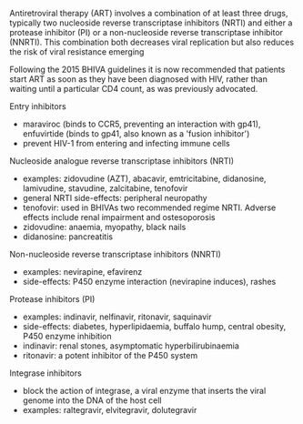 Antiretroviral therapy (ART) involves a combination of at least three drugs, typically two nucleoside reverse transcriptase inhibitors (NRTI) and either a protease inhibitor (PI) or a non\-nucleoside reverse transcriptase inhibitor (NNRTI). This combination both decreases viral replication but also reduces the risk of viral resistance emerging  
  
Following the 2015 BHIVA guidelines it is now recommended that patients start ART as soon as they have been diagnosed with HIV, rather than waiting until a particular CD4 count, as was previously advocated.  
  
Entry inhibitors   
* maraviroc (binds to CCR5, preventing an interaction with gp41\), enfuvirtide (binds to gp41, also known as a 'fusion inhibitor')
* prevent HIV\-1 from entering and infecting immune cells

  
Nucleoside analogue reverse transcriptase inhibitors (NRTI)  
* examples: zidovudine (AZT), abacavir, emtricitabine, didanosine, lamivudine, stavudine, zalcitabine, tenofovir
* general NRTI side\-effects: peripheral neuropathy
* tenofovir: used in BHIVAs two recommended regime NRTI. Adverse effects include renal impairment and ostesoporosis
* zidovudine: anaemia, myopathy, black nails
* didanosine: pancreatitis

  
Non\-nucleoside reverse transcriptase inhibitors (NNRTI)  
* examples: nevirapine, efavirenz
* side\-effects: P450 enzyme interaction (nevirapine induces), rashes

  
Protease inhibitors (PI)  
* examples: indinavir, nelfinavir, ritonavir, saquinavir
* side\-effects: diabetes, hyperlipidaemia, buffalo hump, central obesity, P450 enzyme inhibition
* indinavir: renal stones, asymptomatic hyperbilirubinaemia
* ritonavir: a potent inhibitor of the P450 system

  
Integrase inhibitors  
* block the action of integrase, a viral enzyme that inserts the viral genome into the DNA of the host cell
* examples: raltegravir, elvitegravir, dolutegravir
